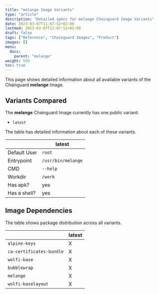 ```yaml
---
title: "melange Image Variants"
type: "article"
description: "Detailed specs for melange Chainguard Image Variants"
date: 2023-03-07T11:07:52+02:00
lastmod: 2023-03-07T11:07:52+02:00
draft: false
tags: ["Reference", "Chainguard Images", "Product"]
images: []
menu:
  docs:
    parent: "melange"
weight: 550
toc: true
---
```


This page shows detailed information about all available variants of the Chainguard **melange** Image.

## Variants Compared
The **melange** Chainguard Image currently has one public variant: 

- `latest`

The table has detailed information about each of these variants.

|              | latest             |
|--------------|--------------------|
| Default User | `root`             |
| Entrypoint   | `/usr/bin/melange` |
| CMD          | `--help`           |
| Workdir      | `/work`            |
| Has apk?     | yes                |
| Has a shell? | yes                |

## Image Dependencies
The table shows package distribution across all variants.

|                          | latest |
|--------------------------|--------|
| `alpine-keys`            | X      |
| `ca-certificates-bundle` | X      |
| `wolfi-base`             | X      |
| `bubblewrap`             | X      |
| `melange`                | X      |
| `wolfi-baselayout`       | X      |

